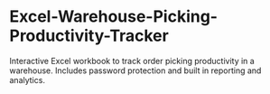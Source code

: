 # Excel-Warehouse-Picking-Productivity-Tracker
Interactive Excel workbook to track order picking productivity in a warehouse. Includes password protection and built in reporting and analytics.
